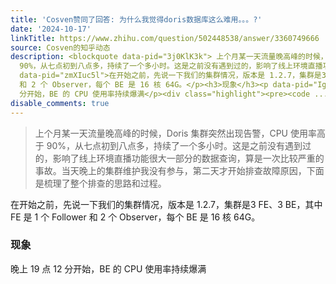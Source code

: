 ```yaml
---
title: 'Cosven赞同了回答: 为什么我觉得doris数据库这么难用。。。?'
date: '2024-10-17'
linkTitle: https://www.zhihu.com/question/502448538/answer/3360749666
source: Cosven的知乎动态
description: <blockquote data-pid="3j0KlK3k"> 上个月某一天流量晚高峰的时候，Doris 集群突然出现告警，CPU 使用率高于
  90%，从七点初到八点多，持续了一个多小时。这是之前没有遇到过的，影响了线上环境直播功能很大一部分的数据查询，算是一次比较严重的事故。当天晚上的集群维护我没有参与，第二天才开始排查故障原因，下面是梳理了整个排查的思路和过程。</blockquote><p
  data-pid="zmXIuc5l">在开始之前，先说一下我们的集群情况，版本是 1.2.7，集群是3 FE、3 BE，其中 FE 是 1 个 Follower
  和 2 个 Observer，每个 BE 是 16 核 64G。</p><h3>现象</h3><p data-pid="IgIGApNc">晚上 19 点 12
  分开始，BE 的 CPU 使用率持续爆满</p><div class="highlight"><pre><code ...
disable_comments: true
---
```

<blockquote data-pid="3j0KlK3k"> 上个月某一天流量晚高峰的时候，Doris 集群突然出现告警，CPU 使用率高于 90%，从七点初到八点多，持续了一个多小时。这是之前没有遇到过的，影响了线上环境直播功能很大一部分的数据查询，算是一次比较严重的事故。当天晚上的集群维护我没有参与，第二天才开始排查故障原因，下面是梳理了整个排查的思路和过程。</blockquote><p data-pid="zmXIuc5l">在开始之前，先说一下我们的集群情况，版本是 1.2.7，集群是3 FE、3 BE，其中 FE 是 1 个 Follower 和 2 个 Observer，每个 BE 是 16 核 64G。</p><h3>现象</h3><p data-pid="IgIGApNc">晚上 19 点 12 分开始，BE 的 CPU 使用率持续爆满</p><div class="highlight"><pre><code ...